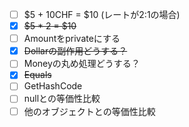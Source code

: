 - [ ] $5 + 10CHF = $10 (レートが2:1の場合)
- [x] ~~$5 * 2 = $10~~
- [ ] Amountをprivateにする
- [x] ~~Dollarの副作用どうする？~~
- [ ] Moneyの丸め処理どうする？ 
- [x] ~~Equals~~
- [ ] GetHashCode
- [ ] nullとの等価性比較
- [ ] 他のオブジェクトとの等価性比較